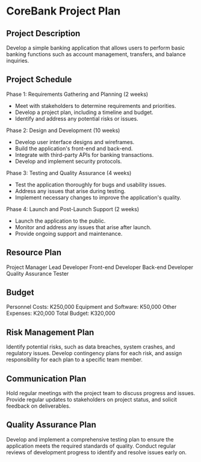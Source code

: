 # CoreBank Project Plan

## Project Description 

Develop a simple banking application that allows users to perform basic banking functions such as account management, transfers, and balance inquiries.

## Project Schedule

Phase 1: Requirements Gathering and Planning (2 weeks)
- Meet with stakeholders to determine requirements and priorities.
- Develop a project plan, including a timeline and budget.
- Identify and address any potential risks or issues.

Phase 2: Design and Development (10 weeks)
- Develop user interface designs and wireframes.
- Build the application's front-end and back-end.
- Integrate with third-party APIs for banking transactions.
- Develop and implement security protocols.

Phase 3: Testing and Quality Assurance (4 weeks)
- Test the application thoroughly for bugs and usability issues.
- Address any issues that arise during testing.
- Implement necessary changes to improve the application's quality.

Phase 4: Launch and Post-Launch Support (2 weeks)
- Launch the application to the public.
- Monitor and address any issues that arise after launch.
- Provide ongoing support and maintenance.

## Resource Plan

Project Manager
Lead Developer
Front-end Developer
Back-end Developer
Quality Assurance Tester

## Budget

Personnel Costs: K250,000
Equipment and Software: K50,000
Other Expenses: K20,000
Total Budget: K320,000

## Risk Management Plan

Identify potential risks, such as data breaches, system crashes, and regulatory issues. Develop contingency plans for each risk, and assign responsibility for each plan to a specific team member.

## Communication Plan

Hold regular meetings with the project team to discuss progress and issues. Provide regular updates to stakeholders on project status, and solicit feedback on deliverables.

## Quality Assurance Plan

Develop and implement a comprehensive testing plan to ensure the application meets the required standards of quality. Conduct regular reviews of development progress to identify and resolve issues early on.


